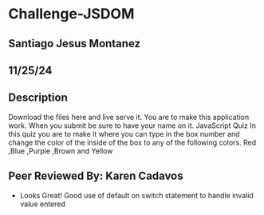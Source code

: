 # Challenge-JSDOM

## Santiago Jesus Montanez

## 11/25/24

## Description

Download the files here and live serve it. You are to make this application work.
When you submit be sure to have your name on it.
JavaScript Quiz
In this quiz you are to make it where you can type in the box number and change the color of the inside of the box to any of the following colors.
Red ,Blue ,Purple ,Brown and Yellow

## Peer Reviewed By: Karen Cadavos

- Looks Great! Good use of default on switch statement to handle invalid value entered
